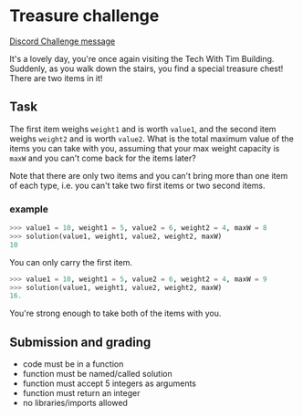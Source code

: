 # Treasure challenge

[Discord Challenge message](https://discordapp.com/channels/501090983539245061/680851798340272141/742433523369246840)

It's a lovely day, you're once again visiting the Tech With Tim Building. Suddenly, as you walk down the stairs, you find a special treasure chest! There are two items in it!

## Task

The first item weighs `weight1` and is worth `value1`, and the second item weighs `weight2` and is worth `value2`. What is the total maximum value of the items you can take with you, assuming that your max weight capacity is `maxW` and you can't come back for the items later?

Note that there are only two items and you can't bring more than one item of each type, i.e. you can't take two first items or two second items.

### example

```python
>>> value1 = 10, weight1 = 5, value2 = 6, weight2 = 4, maxW = 8
>>> solution(value1, weight1, value2, weight2, maxW)
10
```

You can only carry the first item.

```python
>>> value1 = 10, weight1 = 5, value2 = 6, weight2 = 4, maxW = 9
>>> solution(value1, weight1, value2, weight2, maxW)
16.
```

You're strong enough to take both of the items with you.

## Submission and grading

- code must be in a function
- function must be named/called solution
- function must accept 5 integers as arguments
- function must return an integer
- no libraries/imports allowed
